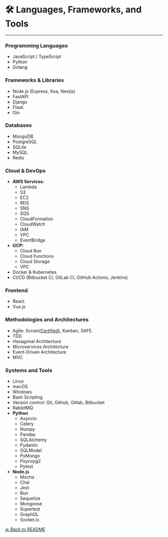 # 🛠️ Languages, Frameworks, and Tools

---

### **Programming Languages**
- JavaScript / TypeScript
- Python
- Golang

### **Frameworks & Libraries**
- Node.js (Express, Koa, Nestjs)
- FastAPI
- Django
- Flask
- Gin

### **Databases**
- MongoDB
- PostgreSQL
- SQLite
- MySQL
- Redis

### **Cloud & DevOps**
- **AWS Services:**
  - Lambda
  - S3
  - EC2
  - RDS
  - SNS
  - SQS
  - CloudFormation
  - CloudWatch
  - IAM
  - VPC
  - EventBridge
- **GCP:**
  - Cloud Run
  - Cloud Functions
  - Cloud Storage
  - VPC
- Docker & Kubernetes
- CI/CD (Bitbucket CI, GitLab CI, GitHub Actions, Jenkins)

### **Frontend**
- React
- Vue.js

### **Methodologies and Architectures**
- Agile: Scrum([Certified](./certificates/scrum.pdf)), Kanban, SAFE.
- TDD
- Hexagonal Architecture
- Microservices Architecture
- Event-Driven Architecture
- MVC


### **Systems and Tools**
- Linux
- macOS
- Windows
- Bash Scripting
- Version control: Git, Github, Gitlab, Bitbucket
- RabbitMQ
- **Python**
  - Asyncio
  - Celery
  - Numpy
  - Pandas
  - SQLAlchemy
  - Pydantic
  - SQLModel
  - PyMongo
  - Psycopg2
  - Pytest
 - **Node.js**
   - Mocha
   - Chai
   - Jest
   - Bun
   - Sequelize
   - Mongoose
   - Supertest
   - GraphQL
   - Socket.io

[🔙 Back to README](./README.md)
